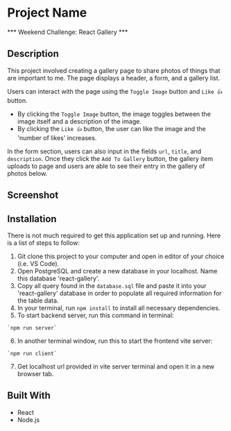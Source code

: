 # Project Name
*** Weekend Challenge: React Gallery ***

## Description

This project involved creating a gallery page to share photos of things that are important to me. The page displays a header, a form, and a gallery list. 

Users can interact with the page using the `Toggle Image` button and `Like 👍` button. 
- By clicking the `Toggle Image` button, the image toggles between the image itself and a description of the image.
- By clicking the `Like 👍` button, the user can like the image and the 'number of likes' increases.

In the form section, users can also input in the fields `url`, `title`, and `description`. Once they click the `Add To Gallery` button, the gallery item uploads to page and users are able to see their entry in the gallery of photos below.

## Screenshot


## Installation
There is not much required to get this application set up and running.
Here is a list of steps to follow:

1. Git clone this project to your computer and open in editor of your choice (i.e. VS Code).
2. Open PostgreSQL and create a new database in your localhost. Name this database 'react-gallery'.
3. Copy all query found in the `database.sql` file and paste it into your 'react-gallery' database in order to        populate all required information for the table data.
4. In your terminal, run `npm install` to install all necessary dependencies.
5. To start backend server, run this command in terminal:
```shell
`npm run server`
```
6. In another terminal window, run this to start the frontend vite server:
```shell
`npm run client` 
```
7. Get localhost url provided in vite server terminal and open it in a new browser tab.


## Built With
- React
- Node.js



